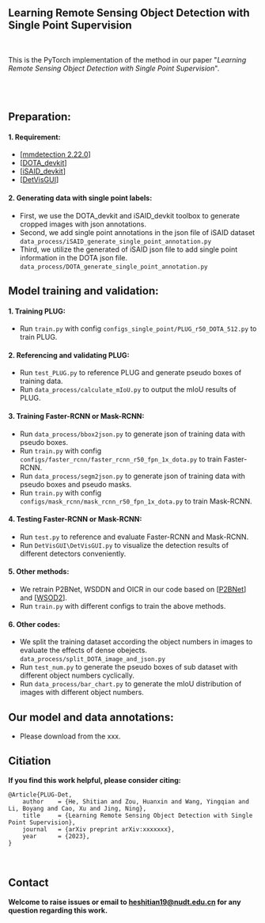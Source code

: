 ## Learning Remote Sensing Object Detection with Single Point Supervision
<br>

This is the PyTorch implementation of the method in our paper "*Learning Remote Sensing Object Detection with Single Point Supervision*".
<!-- [[project](https://yingqianwang.github.io/LF-DAnet/)], [[paper](https://arxiv.org/pdf/2206.06214.pdf)]. -->
<br>

<br>

## Preparation:

#### 1. Requirement:
* [[mmdetection 2.22.0](https://github.com/open-mmlab/mmdetection)]
* [[DOTA_devkit](https://github.com/CAPTAIN-WHU/DOTA_devkit)]
* [[iSAID_devkit](https://github.com/CAPTAIN-WHU/iSAID_Devkit)]
* [[DetVisGUI](https://github.com/Chien-Hung/DetVisGUI)]

#### 2. Generating data with single point labels:
* First, we use the DOTA_devkit and iSAID_devkit toolbox to generate cropped images with json annotations.
* Second, we add single point annotations in the json file of iSAID dataset 
 `data_process/iSAID_generate_single_point_annotation.py`
* Third, we utilize the generated of iSAID json file to add single point information in the DOTA json file.
 `data_process/DOTA_generate_single_point_annotation.py`
## Model training and validation:
#### 1. Training PLUG:
* Run `train.py` with config `configs_single_point/PLUG_r50_DOTA_512.py` to train PLUG.
#### 2. Referencing and validating PLUG:
* Run `test_PLUG.py` to reference PLUG and generate pseudo boxes of training data.
* Run `data_process/calculate_mIoU.py` to output the mIoU results of PLUG.
#### 3. Training Faster-RCNN or Mask-RCNN:
* Run `data_process/bbox2json.py` to generate json of training data with pseudo boxes.
* Run `train.py` with config `configs/faster_rcnn/faster_rcnn_r50_fpn_1x_dota.py` to train Faster-RCNN.
* Run `data_process/segm2json.py` to generate json of training data with pseudo boxes and pseudo masks.
* Run `train.py` with config `configs/mask_rcnn/mask_rcnn_r50_fpn_1x_dota.py` to train Mask-RCNN.
#### 4. Testing Faster-RCNN or Mask-RCNN:
* Run `test.py` to reference and evaluate Faster-RCNN and Mask-RCNN.
* Run `DetVisGUI\DetVisGUI.py` to visualize the detection results of different detectors conveniently. 
#### 5. Other methods:
* We retrain P2BNet, WSDDN and OICR in our code based on [[P2BNet](https://github.com/ucas-vg/P2BNet)] and [[WSOD2](https://github.com/researchmm/WSOD2)]. 
* Run `train.py` with different configs to train the above methods.
#### 6. Other codes:
* We split the training dataset according the object numbers in images to evaluate the effects of dense obejects.
 `data_process/split_DOTA_image_and_json.py`
* Run `test_num.py` to generate the pseudo boxes of sub dataset with different object numbers cyclically. 
* Run `data_process/bar_chart.py` to generate the mIoU distribution of images with different object numbers.
## Our model and data annotations:
* Please download from the xxx.
<!-- * [Baidu Drive](https:) (key:). -->

## Citiation
**If you find this work helpful, please consider citing:**
```
@Article{PLUG-Det,
    author    = {He, Shitian and Zou, Huanxin and Wang, Yingqian and Li, Boyang and Cao, Xu and Jing, Ning},
    title     = {Learning Remote Sensing Object Detection with Single Point Supervision},
    journal   = {arXiv preprint arXiv:xxxxxxx}, 
    year      = {2023},   
}
```
<br>

## Contact
**Welcome to raise issues or email to [heshitian19@nudt.edu.cn](heshitian19@nudt.edu.cn) for any question regarding this work.**
<!-- 
<details> 
<summary>statistics</summary>

![visitors](https://visitor-badge.glitch.me/badge?page_id=YingqianWang/LF-DAnet)

</details>  -->
